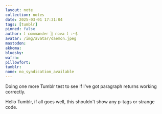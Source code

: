 ```yaml
---
layout: note
collection: notes
date: 2025-03-01 17:31:04
tags: [tumblr]
pinned: false
author: ⸸ commander ░ nova ⸸ :~$
avatar: /img/avatar/daemon.jpeg
mastodon: 
akkoma: 
bluesky: 
wafrn: 
pillowfort: 
tumblr: 
none: no_syndication_available 
---
```

Doing one more Tumblr test to see if I've got paragraph returns working correctly.

Hello Tumblr, if all goes well, this shouldn't show any p-tags or strange code.

